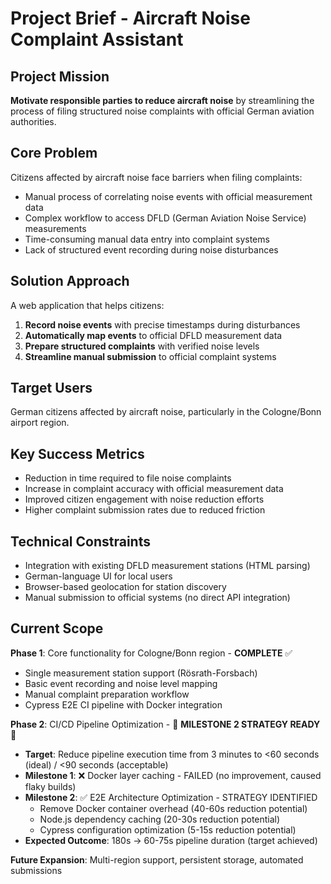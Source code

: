 # Project Brief - Aircraft Noise Complaint Assistant

## Project Mission

**Motivate responsible parties to reduce aircraft noise** by streamlining the process of filing structured noise complaints with official German aviation authorities.

## Core Problem

Citizens affected by aircraft noise face barriers when filing complaints:
- Manual process of correlating noise events with official measurement data
- Complex workflow to access DFLD (German Aviation Noise Service) measurements  
- Time-consuming manual data entry into complaint systems
- Lack of structured event recording during noise disturbances

## Solution Approach

A web application that helps citizens:
1. **Record noise events** with precise timestamps during disturbances
2. **Automatically map events** to official DFLD measurement data
3. **Prepare structured complaints** with verified noise levels
4. **Streamline manual submission** to official complaint systems

## Target Users

German citizens affected by aircraft noise, particularly in the Cologne/Bonn airport region.

## Key Success Metrics

- Reduction in time required to file noise complaints
- Increase in complaint accuracy with official measurement data
- Improved citizen engagement with noise reduction efforts
- Higher complaint submission rates due to reduced friction

## Technical Constraints

- Integration with existing DFLD measurement stations (HTML parsing)
- German-language UI for local users
- Browser-based geolocation for station discovery
- Manual submission to official systems (no direct API integration)

## Current Scope

**Phase 1**: Core functionality for Cologne/Bonn region - **COMPLETE** ✅
- Single measurement station support (Rösrath-Forsbach)
- Basic event recording and noise level mapping
- Manual complaint preparation workflow
- Cypress E2E CI pipeline with Docker integration

**Phase 2**: CI/CD Pipeline Optimization - 🎯 **MILESTONE 2 STRATEGY READY** 🎯
- **Target**: Reduce pipeline execution time from 3 minutes to <60 seconds (ideal) / <90 seconds (acceptable)
- **Milestone 1**: ❌ Docker layer caching - FAILED (no improvement, caused flaky builds)
- **Milestone 2**: ✅ E2E Architecture Optimization - STRATEGY IDENTIFIED
  - Remove Docker container overhead (40-60s reduction potential)
  - Node.js dependency caching (20-30s reduction potential)  
  - Cypress configuration optimization (5-15s reduction potential)
- **Expected Outcome**: 180s → 60-75s pipeline duration (target achieved)

**Future Expansion**: Multi-region support, persistent storage, automated submissions
